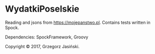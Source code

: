 # WydatkiPoselskie
Reading and jsons from https://mojepanstwo.pl. Contains tests written in Spock.

Dependencies: SpockFramework, Groovy

Copyright © 2017, Grzegorz Jasiński.
